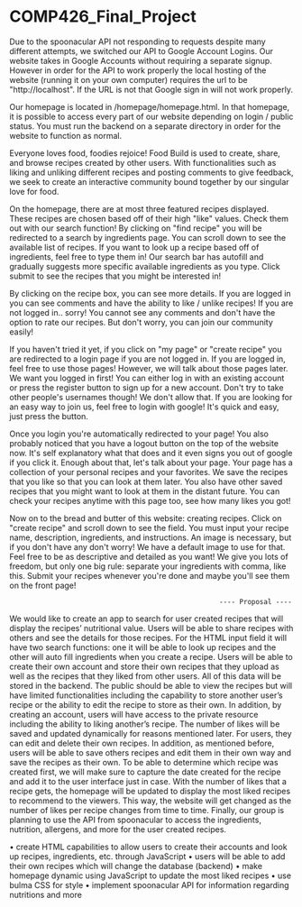 # COMP426_Final_Project

Due to the spoonacular API not responding to requests despite many different attempts, we switched our API to Google Account Logins. Our website takes in Google Accounts without requiring a separate signup. However in order for the API to work properly the local hosting of the website (running it on your own computer) requires the url to be "http://localhost". If the URL is not that Google sign in will not work properly.

Our homepage is located in /homepage/homepage.html. In that homepage, it is possible to access every part of our website depending on login / public status. You must run the backend on a separate directory in order for the website to function as normal. 

Everyone loves food, foodies rejoice! 
Food Build is used to create, share, and browse recipes created by other users. With functionalities such as liking and unliking different recipes and posting comments to give feedback, we seek to create an interactive community bound together by our singular love for food. 

On the homepage, there are at most three featured recipes displayed. These recipes are chosen based off of their high "like" values. Check them out with our search function! By clicking on "find recipe" you will be redirected to a search by ingredients page. You can scroll down to see the available list of recipes. If you want to look up a recipe based off of ingredients, feel free to type them in! Our search bar has autofill and gradually suggests more specific available ingredients as you type. Click submit to see the recipes that you might be interested in! 

By clicking on the recipe box, you can see more details. If you are logged in you can see comments and have the ability to like / unlike recipes! If you are not logged in.. sorry! You cannot see any comments and don't have the option to rate our recipes. But don't worry, you can join our community easily! 

If you haven't tried it yet, if you click on "my page" or "create recipe" you are redirected to a login page if you are not logged in. If you are logged in, feel free to use those pages! However, we will talk about those pages later. We want you logged in first! You can either log in with an existing account or press the register button to sign up for a new account. Don't try to take other people's usernames though! We don't allow that. If you are looking for an easy way to join us, feel free to login with google! It's quick and easy, just press the button. 

Once you login you're automatically redirected to your page! You also probably noticed that you have a logout button on the top of the website now. It's self explanatory what that does and it even signs you out of google if you click it. Enough about that, let's talk about your page. Your page has a collection of your personal recipes and your favorites. We save the recipes that you like so that you can look at them later. You also have other saved recipes that you might want to look at them in the distant future. You can check your recipes anytime with this page too, see how many likes you got! 

Now on to the bread and butter of this website: creating recipes. 
Click on "create recipe" and scroll down to see the field. You must input your recipe name, description, ingredients, and instructions. An image is necessary, but if you don't have any don't worry! We have a default image to use for that. Feel free to be as descriptive and detailed as you want! We give you lots of freedom, but only one big rule: separate your ingredients with comma, like this. Submit your recipes whenever you're done and maybe you'll see them on the front page! 




                                                        ---- Proposal ----
We would like to create an app to search for user created recipes that will display the recipes’ nutritional value. Users will be able to share recipes with others and see the details for those recipes. For the HTML input field it will have two search functions: one it will be able to look up recipes and the other will auto fill ingredients when you create a recipe. Users will be able to create their own account and store their own recipes that they upload as well as the recipes that they liked from other users. All of this data will be stored in the backend. The public should be able to view the recipes but will have limited functionalities including the capability to store another user’s recipe or the ability to edit the recipe to store as their own. In addition, by creating an account, users will have access to the private resource including the ability to liking another’s recipe. The number of likes will be saved and updated dynamically for reasons mentioned later. For users, they can edit and delete their own recipes. In addition, as mentioned before, users will be able to save others recipes and edit them in their own way and save the recipes as their own. To be able to determine which recipe was created first, we will make sure to capture the date created for the recipe and add it to the user interface just in case. With the number of likes that a recipe gets, the homepage will be updated to display the most liked recipes to recommend to the viewers. This way, the website will get changed as the number of likes per recipe changes from time to time. Finally, our group is planning to use the API from spoonacular to access the ingredients, nutrition, allergens, and more for the user created recipes. 

•	create HTML capabilities to allow users to create their accounts and look up recipes, ingredients, etc. through JavaScript
•	users will be able to add their own recipes which will change the database (backend)
•	make homepage dynamic using JavaScript to update the most liked recipes
•	use bulma CSS for style
•	implement spoonacular API for information regarding nutritions and more


